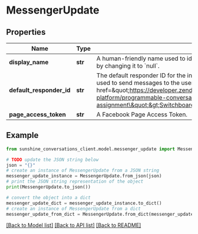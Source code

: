 # MessengerUpdate


## Properties

Name | Type | Description | Notes
------------ | ------------- | ------------- | -------------
**display_name** | **str** | A human-friendly name used to identify the integration. &#x60;displayName&#x60; can be unset by changing it to &#x60;null&#x60;. | [optional] 
**default_responder_id** | **str** | The default responder ID for the integration. This is the ID of the responder that will be used to send messages to the user. For more information, refer to the &lt;a href&#x3D;\&quot;https://developer.zendesk.com/documentation/conversations/messaging-platform/programmable-conversations/switchboard/#default-integration-assignment\&quot;&gt;Switchboard guide&lt;/a&gt;.  | [optional] 
**page_access_token** | **str** | A Facebook Page Access Token. | [optional] 

## Example

```python
from sunshine_conversations_client.model.messenger_update import MessengerUpdate

# TODO update the JSON string below
json = "{}"
# create an instance of MessengerUpdate from a JSON string
messenger_update_instance = MessengerUpdate.from_json(json)
# print the JSON string representation of the object
print(MessengerUpdate.to_json())

# convert the object into a dict
messenger_update_dict = messenger_update_instance.to_dict()
# create an instance of MessengerUpdate from a dict
messenger_update_from_dict = MessengerUpdate.from_dict(messenger_update_dict)
```
[[Back to Model list]](../README.md#documentation-for-models) [[Back to API list]](../README.md#documentation-for-api-endpoints) [[Back to README]](../README.md)


